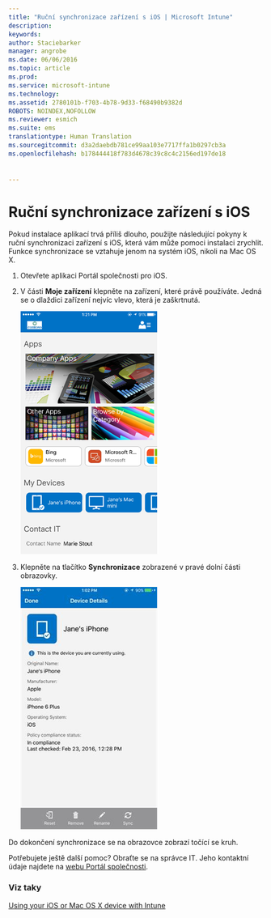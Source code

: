```yaml
---
title: "Ruční synchronizace zařízení s iOS | Microsoft Intune"
description: 
keywords: 
author: Staciebarker
manager: angrobe
ms.date: 06/06/2016
ms.topic: article
ms.prod: 
ms.service: microsoft-intune
ms.technology: 
ms.assetid: 2780101b-f703-4b78-9d33-f68490b9382d
ROBOTS: NOINDEX,NOFOLLOW
ms.reviewer: esmich
ms.suite: ems
translationtype: Human Translation
ms.sourcegitcommit: d3a2daebdb781ce99aa103e7717ffa1b0297cb3a
ms.openlocfilehash: b178444418f783d4678c39c8c4c2156ed197de18


---
```



# Ruční synchronizace zařízení s iOS

Pokud instalace aplikací trvá příliš dlouho, použijte následující pokyny k ruční synchronizaci zařízení s iOS, která vám může pomoci instalaci zrychlit. Funkce synchronizace se vztahuje jenom na systém iOS, nikoli na Mac OS X.

1. Otevřete aplikaci Portál společnosti pro iOS.

2. V části **Moje zařízení** klepněte na zařízení, které právě používáte. Jedná se o dlaždici zařízení nejvíc vlevo, která je zaškrtnutá.

    ![ios-sync-1-comp-portal-apps](./media/ios-sync-1-comp-portal-apps.png)

3.  Klepněte na tlačítko **Synchronizace** zobrazené v pravé dolní části obrazovky.

    ![ios-sync-2-sync-button](./media/ios-sync-2-sync-button.png)

Do dokončení synchronizace se na obrazovce zobrazí točící se kruh.

Potřebujete ještě další pomoc? Obraťte se na správce IT. Jeho kontaktní údaje najdete na [webu Portál společnosti](http://portal.manage.microsoft.com).

### Viz taky
[Using your iOS or Mac OS X device with Intune](using-your-ios-or-mac-os-x-device-with-intune.md)



<!--HONumber=Aug16_HO4-->


